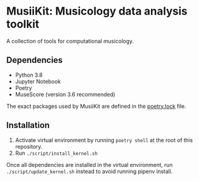 # MusiiKit: Musicology data analysis toolkit

A collection of tools for computational musicology.

## Dependencies
* Python 3.8
* Jupyter Notebook
* Poetry
* MuseScore (version 3.6 recommended)

The exact packages used by MusiiKit are defined in the [poetry.lock](./poetry.lock) file.

## Installation
1. Activate virtual environment by running `poetry shell` at the root of this repository.
2. Run `./script/install_kernel.sh`

Once all dependencies are installed in the virtual environment, run
`./script/update_kernel.sh` instead to avoid running pipenv install.
